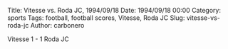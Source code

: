 Title: Vitesse vs. Roda JC, 1994/09/18
Date: 1994/09/18 00:00
Category: sports
Tags: football, football scores, Vitesse, Roda JC
Slug: vitesse-vs-roda-jc
Author: carbonero


Vitesse 1 - 1 Roda JC
